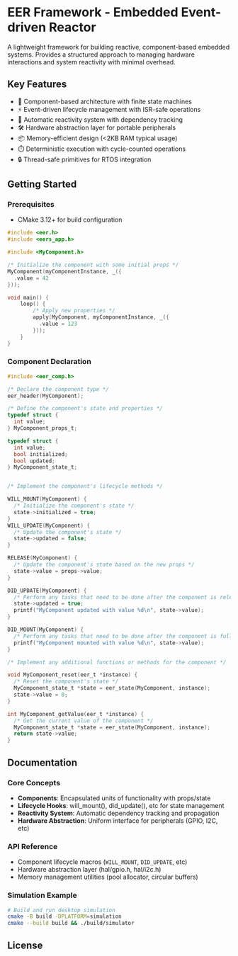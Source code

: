 # EER Framework - Embedded Event-driven Reactor

A lightweight framework for building reactive, component-based embedded systems. Provides a structured approach to managing hardware interactions and system reactivity with minimal overhead.

## Key Features

- 🧩 Component-based architecture with finite state machines
- ⚡ Event-driven lifecycle management with ISR-safe operations
- 🔄 Automatic reactivity system with dependency tracking
- 🛠️ Hardware abstraction layer for portable peripherals
- 📦 Memory-efficient design (<2KB RAM typical usage)
- ⏱️ Deterministic execution with cycle-counted operations
- 🔒 Thread-safe primitives for RTOS integration

## Getting Started

### Prerequisites
- CMake 3.12+ for build configuration

```c
#include <eer.h>
#include <eers_app.h>

#include <MyComponent.h>

/* Initialize the component with some initial props */
MyComponent(myComponentInstance, _({
  .value = 42
}));

void main() {
    loop() { 
        /* Apply new properties */
        apply(MyComponent, myComponentInstance, _({
          .value = 123
        }));
    }
}
```

### Component Declaration
```c
#include <eer_comp.h>

/* Declare the component type */
eer_header(MyComponent);

/* Define the component's state and properties */
typedef struct {
  int value;
} MyComponent_props_t;

typedef struct {
  int value;
  bool initialized;
  bool updated;
} MyComponent_state_t;


/* Implement the component's lifecycle methods */

WILL_MOUNT(MyComponent) {
  /* Initialize the component's state */
  state->initialized = true;
}
WILL_UPDATE(MyComponent) {
  /* Update the component's state */
  state->updated = false;
}

RELEASE(MyComponent) {
  /* Update the component's state based on the new props */
  state->value = props->value;
}

DID_UPDATE(MyComponent) {
  /* Perform any tasks that need to be done after the component is released */
  state->updated = true;
  printf("MyComponent updated with value %d\n", state->value);
}

DID_MOUNT(MyComponent) {
  /* Perform any tasks that need to be done after the component is fully initialized */
  printf("MyComponent mounted with value %d\n", state->value);
}

/* Implement any additional functions or methods for the component */

void MyComponent_reset(eer_t *instance) {
  /* Reset the component's state */
  MyComponent_state_t *state = eer_state(MyComponent, instance);
  state->value = 0;
}

int MyComponent_getValue(eer_t *instance) {
  /* Get the current value of the component */
  MyComponent_state_t *state = eer_state(MyComponent, instance);
  return state->value;
}
```


## Documentation

### Core Concepts
- **Components**: Encapsulated units of functionality with props/state
- **Lifecycle Hooks**: will_mount(), did_update(), etc for state management
- **Reactivity System**: Automatic dependency tracking and propagation
- **Hardware Abstraction**: Uniform interface for peripherals (GPIO, I2C, etc)

### API Reference
- Component lifecycle macros (`WILL_MOUNT`, `DID_UPDATE`, etc)
- Hardware abstraction layer (hal/gpio.h, hal/i2c.h)
- Memory management utilities (pool allocator, circular buffers)

### Simulation Example
```bash
# Build and run desktop simulation
cmake -B build -DPLATFORM=simulation
cmake --build build && ./build/simulator
```

## License
